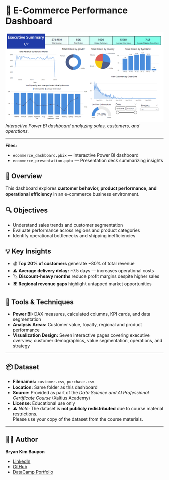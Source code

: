 # 🛒 E-Commerce Performance Dashboard

![Dashboard Preview](./ecommerce_dashboard_preview.PNG)  
*Interactive Power BI dashboard analyzing sales, customers, and operations.*

---

**Files:**
- `ecommerce_dashboard.pbix` — Interactive Power BI dashboard  
- `ecommerce_presentation.pptx` — Presentation deck summarizing insights  

## 📘 Overview
This dashboard explores **customer behavior, product performance, and operational efficiency** in an e-commerce business environment.

## 🔍 Objectives
- Understand sales trends and customer segmentation  
- Evaluate performance across regions and product categories  
- Identify operational bottlenecks and shipping inefficiencies  

## 💡 Key Insights
- 💰 **Top 20% of customers** generate ~80% of total revenue  
- ⚠️ **Average delivery delay:** ~7.5 days — increases operational costs  
- 🏷️ **Discount-heavy months** reduce profit margins despite higher sales  
- 🌍 **Regional revenue gaps** highlight untapped market opportunities  

## 🧠 Tools & Techniques
- **Power BI:** DAX measures, calculated columns, KPI cards, and data segmentation  
- **Analysis Areas:** Customer value, loyalty, regional and product performance  
- **Visualization Design:** Seven interactive pages covering executive overview, customer demographics, value segmentation, operations, and strategy  

---

## 📦 Dataset
- **Filenames:** `customer.csv`, `purchase.csv`  
- **Location:** Same folder as this dashboard  
- **Source:** Provided as part of the *Data Science and AI Professional Certificate Course* (Xaltius Academy)  
- **License:** Educational use only  
- ⚠️ *Note:* The dataset is **not publicly redistributed** due to course material restrictions.  
  Please use your copy of the dataset from the course materials.

---

## 🧑‍💻 Author
**Bryan Kim Bauyon**  
- [LinkedIn](https://www.linkedin.com/in/bryan-kim-bauyon/)  
- [GitHub](https://github.com/BryanBauyon)  
- [DataCamp Portfolio](https://www.datacamp.com/portfolio/bkmbauyon)




